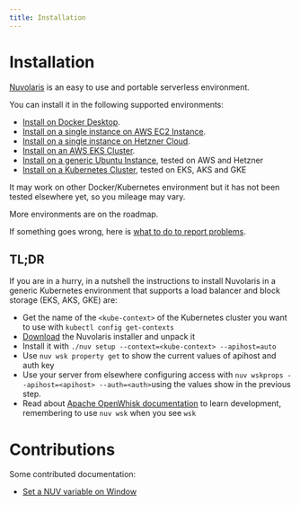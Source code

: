 ```yaml
---
title: Installation
---
```


# Installation

[Nuvolaris](https://www.nuvolaris.io) is an easy to use and portable serverless environment. 

You can install it in the following supported environments:

- [Install on Docker Desktop](installation/how-to-install-on-docker-desktop.md).
- [Install on a single instance on AWS EC2 Instance](installation/how-to-install-on-aws-ec2.md).
- [Install on a single instance on Hetzner Cloud](installation/how-to-install-on-hetzner-cloud.md).
- [Install on an AWS EKS Cluster](installation/how-to-install-on-aws-eks.md).
- [Install on a generic Ubuntu Instance](installation/how-to-install-on-ubuntu.md), tested on AWS and Hetzner
- [Install on a Kubernetes Cluster](installation/how-to-install-on-kubernetes.md), tested on EKS, AKS and GKE

It may work on other Docker/Kubernetes environment but it has not been tested elsewhere yet, so you mileage may vary. 

More environments are on the roadmap.

If something goes wrong, here is [what to do to report problems](installation/troubleshooting.md).


## TL;DR

If you are in a hurry, in a nutshell the instructions to install Nuvolaris in a generic Kubernetes environment that supports a load balancer and block storage (EKS, AKS, GKE) are:

- Get the name of the `<kube-context>` of the Kubernetes cluster you want to use with `kubectl config get-contexts`
- [Download](https://github.com/nuvolaris/nuvolaris/releases) the Nuvolaris installer and unpack it
- Install it with  `./nuv setup --context=<kube-context> --apihost=auto`
- Use `nuv wsk property get` to show the current values of apihost and auth key
- Use your server from elsewhere configuring access with `nuv wskprops --apihost=<apihost> --auth=<auth>`using the values show in the previous step.
- Read about [Apache OpenWhisk documentation](https://openwhisk.apache.org/documentation.html) to learn development, remembering to use `nuv wsk` when you see `wsk`

# Contributions

Some contributed documentation:

- [Set a NUV variable on Window](installation/set-on-window.md)
